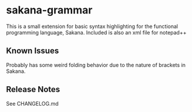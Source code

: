 # sakana-grammar

This is a small extension for basic syntax highlighting for the functional programming language, Sakana.
Included is also an xml file for notepad++

## Known Issues

Probably has some weird folding behavior due to the nature of brackets in Sakana.

## Release Notes

See CHANGELOG.md